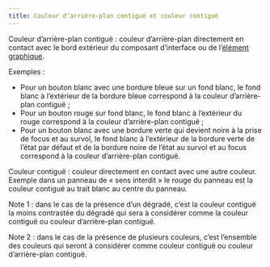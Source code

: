 ```yaml
---
title: Couleur d’arrière-plan contiguë et couleur contiguë
---
```


Couleur d’arrière-plan contiguë : couleur d’arrière-plan directement en contact avec le bord extérieur du composant d’interface ou de l’[élément graphique](#element-graphique).

Exemples :

- Pour un bouton blanc avec une bordure bleue sur un fond blanc, le fond blanc à l’extérieur de la bordure bleue correspond à la couleur d’arrière-plan contiguë ;
- Pour un bouton rouge sur fond blanc, le fond blanc à l’extérieur du rouge correspond à la couleur d’arrière-plan contiguë ;
- Pour un bouton blanc avec une bordure verte qui devient noire à la prise de focus et au survol, le fond blanc à l’extérieur de la bordure verte de l’état par défaut et de la bordure noire de l’état au survol et au focus correspond à la couleur d’arrière-plan contiguë.

Couleur contiguë : couleur directement en contact avec une autre couleur.
Exemple dans un panneau de « sens interdit » le rouge du panneau est la couleur contiguë au trait blanc au centre du panneau.

Note 1 : dans le cas de la présence d’un dégradé, c’est la couleur contiguë la moins contrastée du dégradé qui sera à considérer comme la couleur contiguë ou couleur d’arrière-plan contiguë.

Note 2 : dans le cas de la présence de plusieurs couleurs, c’est l’ensemble des couleurs qui seront à considérer comme couleur contiguë ou couleur d’arrière-plan contiguë.
